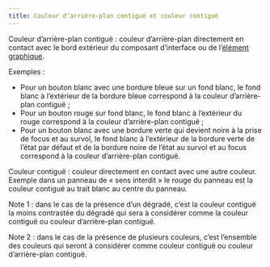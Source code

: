 ```yaml
---
title: Couleur d’arrière-plan contiguë et couleur contiguë
---
```


Couleur d’arrière-plan contiguë : couleur d’arrière-plan directement en contact avec le bord extérieur du composant d’interface ou de l’[élément graphique](#element-graphique).

Exemples :

- Pour un bouton blanc avec une bordure bleue sur un fond blanc, le fond blanc à l’extérieur de la bordure bleue correspond à la couleur d’arrière-plan contiguë ;
- Pour un bouton rouge sur fond blanc, le fond blanc à l’extérieur du rouge correspond à la couleur d’arrière-plan contiguë ;
- Pour un bouton blanc avec une bordure verte qui devient noire à la prise de focus et au survol, le fond blanc à l’extérieur de la bordure verte de l’état par défaut et de la bordure noire de l’état au survol et au focus correspond à la couleur d’arrière-plan contiguë.

Couleur contiguë : couleur directement en contact avec une autre couleur.
Exemple dans un panneau de « sens interdit » le rouge du panneau est la couleur contiguë au trait blanc au centre du panneau.

Note 1 : dans le cas de la présence d’un dégradé, c’est la couleur contiguë la moins contrastée du dégradé qui sera à considérer comme la couleur contiguë ou couleur d’arrière-plan contiguë.

Note 2 : dans le cas de la présence de plusieurs couleurs, c’est l’ensemble des couleurs qui seront à considérer comme couleur contiguë ou couleur d’arrière-plan contiguë.
